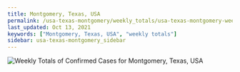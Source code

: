 ```yaml
---
title: Montgomery, Texas, USA
permalink: /usa-texas-montgomery/weekly_totals/usa-texas-montgomery-weekly_totals.html
last_updated: Oct 13, 2021
keywords: ["Montgomery, Texas, USA", "weekly totals"]
sidebar: usa-texas-montgomery_sidebar
---
```


![Weekly Totals of Confirmed Cases for Montgomery, Texas, USA](/covid_tracker/images/graphs/usa-texas-montgomery-weekly_totals_graph.png)
